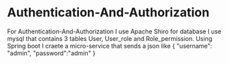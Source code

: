 # Authentication-And-Authorization
For Authentication-And-Authorization I use Apache Shiro for database I use mysql that contains 3 tables User, User_role and Role_permission. Using Spring boot I craete a micro-service that sends a json like 
{
  "username": "admin",
  "password":"admin"
}
